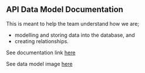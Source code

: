 ## API Data Model Documentation

This is meant to help the team understand how we are;
- modelling and storing data into the database, and
- creating relationships.

See documentation link [here](https://inshuwa-tech.github.io/aggregator-api-data-models/model.html)

See data model image [here](https://inshuwa-tech.github.io/aggregator-api-data-models/image.html)
